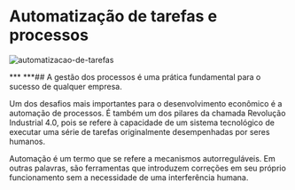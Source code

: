 # Automatização de tarefas e processos

![automatizacao-de-tarefas](https://user-images.githubusercontent.com/129342604/234732337-91fed76b-e5ce-4b5e-8196-15f9db3129d9.jpg)

*** ***## A gestão dos processos é uma prática fundamental para o sucesso de qualquer empresa.

Um dos desafios mais importantes para o desenvolvimento econômico é a automação de processos. É também um dos pilares da chamada Revolução Industrial 4.0, pois se refere à capacidade de um sistema tecnológico de executar uma série de tarefas originalmente desempenhadas por seres humanos.

Automação é um termo que se refere a mecanismos autorreguláveis. Em outras palavras, são ferramentas que introduzem correções em seu próprio funcionamento sem a necessidade de uma interferência humana.

